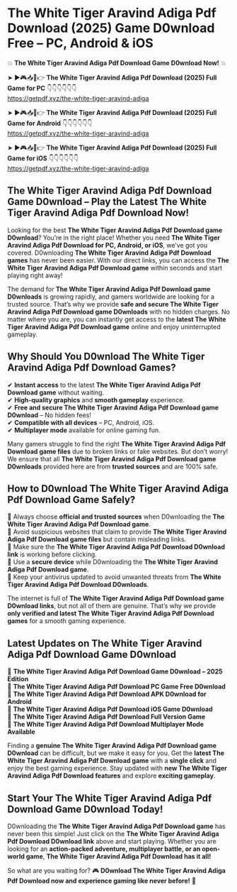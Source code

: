 # The White Tiger Aravind Adiga Pdf Download (2025) Game D0wnload Free – PC, Android & iOS

💥 **The White Tiger Aravind Adiga Pdf Download Game D0wnload Now!** 💥  

➤ ►🎮📥📱👉 **The White Tiger Aravind Adiga Pdf Download (2025) Full Game for PC** 👇👇👇👇👇👇  
https://getpdf.xyz/the-white-tiger-aravind-adiga  

➤ ►🎮📥📱👉 **The White Tiger Aravind Adiga Pdf Download (2025) Full Game for Android** 👇👇👇👇👇👇  
https://getpdf.xyz/the-white-tiger-aravind-adiga  

➤ ►🎮📥📱👉 **The White Tiger Aravind Adiga Pdf Download (2025) Full Game for iOS** 👇👇👇👇👇👇  
https://getpdf.xyz/the-white-tiger-aravind-adiga  

## The White Tiger Aravind Adiga Pdf Download Game D0wnload – Play the Latest The White Tiger Aravind Adiga Pdf Download Now!

Looking for the best **The White Tiger Aravind Adiga Pdf Download game D0wnload**? You’re in the right place! Whether you need **The White Tiger Aravind Adiga Pdf Download for PC, Android, or iOS**, we’ve got you covered. D0wnloading **The White Tiger Aravind Adiga Pdf Download games** has never been easier. With our direct links, you can access the **The White Tiger Aravind Adiga Pdf Download game** within seconds and start playing right away!  

The demand for **The White Tiger Aravind Adiga Pdf Download game D0wnloads** is growing rapidly, and gamers worldwide are looking for a trusted source. That’s why we provide **safe and secure The White Tiger Aravind Adiga Pdf Download game D0wnloads** with no hidden charges. No matter where you are, you can instantly get access to the **latest The White Tiger Aravind Adiga Pdf Download game** online and enjoy uninterrupted gameplay.  

## **Why Should You D0wnload The White Tiger Aravind Adiga Pdf Download Games?**  

✔ **Instant access** to the latest **The White Tiger Aravind Adiga Pdf Download game** without waiting.  
✔ **High-quality graphics** and **smooth gameplay** experience.  
✔ **Free and secure The White Tiger Aravind Adiga Pdf Download game D0wnload** – No hidden fees!  
✔ **Compatible with all devices** – PC, Android, iOS.  
✔ **Multiplayer mode** available for online gaming fun.  

Many gamers struggle to find the right **The White Tiger Aravind Adiga Pdf Download game files** due to broken links or fake websites. But don’t worry! We ensure that all **The White Tiger Aravind Adiga Pdf Download game D0wnloads** provided here are from **trusted sources** and are 100% safe.  

## **How to D0wnload The White Tiger Aravind Adiga Pdf Download Game Safely?**  

📌 Always choose **official and trusted sources** when D0wnloading the **The White Tiger Aravind Adiga Pdf Download game**.  
📌 Avoid suspicious websites that claim to provide **The White Tiger Aravind Adiga Pdf Download game files** but contain misleading links.  
📌 Make sure the **The White Tiger Aravind Adiga Pdf Download D0wnload link** is working before clicking.  
📌 Use a **secure device** while D0wnloading the **The White Tiger Aravind Adiga Pdf Download game**.  
📌 Keep your antivirus updated to avoid unwanted threats from **The White Tiger Aravind Adiga Pdf Download D0wnloads**.  

The internet is full of **The White Tiger Aravind Adiga Pdf Download game D0wnload links**, but not all of them are genuine. That’s why we provide **only verified and latest The White Tiger Aravind Adiga Pdf Download games** for a smooth gaming experience.  

## **Latest Updates on The White Tiger Aravind Adiga Pdf Download Game D0wnload**  

🔹 **The White Tiger Aravind Adiga Pdf Download Game D0wnload – 2025 Edition**  
🔹 **The White Tiger Aravind Adiga Pdf Download PC Game Free D0wnload**  
🔹 **The White Tiger Aravind Adiga Pdf Download APK D0wnload for Android**  
🔹 **The White Tiger Aravind Adiga Pdf Download iOS Game D0wnload**  
🔹 **The White Tiger Aravind Adiga Pdf Download Full Version Game**  
🔹 **The White Tiger Aravind Adiga Pdf Download Multiplayer Mode Available**  

Finding a **genuine The White Tiger Aravind Adiga Pdf Download game D0wnload** can be difficult, but we make it easy for you. Get the **latest The White Tiger Aravind Adiga Pdf Download game** with a **single click** and enjoy the best gaming experience. Stay updated with **new The White Tiger Aravind Adiga Pdf Download features** and explore **exciting gameplay**.  

## **Start Your The White Tiger Aravind Adiga Pdf Download Game D0wnload Today!**  

D0wnloading the **The White Tiger Aravind Adiga Pdf Download game** has never been this simple! Just click on the **The White Tiger Aravind Adiga Pdf Download D0wnload link** above and start playing. Whether you are looking for an **action-packed adventure, multiplayer battle, or an open-world game**, **The White Tiger Aravind Adiga Pdf Download has it all!**  

So what are you waiting for? 🎮 **D0wnload The White Tiger Aravind Adiga Pdf Download now and experience gaming like never before!** 🚀  